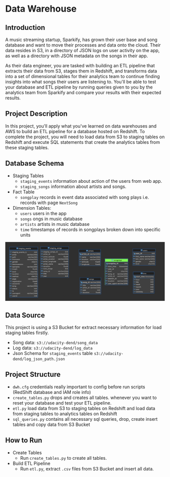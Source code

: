 # Data Warehouse

## Introduction

A music streaming startup, Sparkify, has grown their user base and song database and want to move their processes and data onto the cloud. Their data resides in S3, in a directory of JSON logs on user activity on the app, as well as a directory with JSON metadata on the songs in their app.

As their data engineer, you are tasked with building an ETL pipeline that extracts their data from S3, stages them in Redshift, and transforms data into a set of dimensional tables for their analytics team to continue finding insights into what songs their users are listening to. You'll be able to test your database and ETL pipeline by running queries given to you by the analytics team from Sparkify and compare your results with their expected results.


## Project Description

In this project, you'll apply what you've learned on data warehouses and AWS to build an ETL pipeline for a database hosted on Redshift. To complete the project, you will need to load data from S3 to staging tables on Redshift and execute SQL statements that create the analytics tables from these staging tables.


## Database Schema

* Staging Tables
    * `staging_events` information about action of the users from web app.
    * `staging_songs` information about artists and songs.
* Fact Table
    * `songplay` records in event data associated with song plays i.e. records with page `NextSong`
* Dimension Tables:
    * `users` users in the app
    * `songs` ongs in music database
    * `artists` artists in music database
    * `time` timestamps of records in songplays broken down into specific units

![schema](db_schema.png "Schema")

## Data Source

This project is using a S3 Bucket for extract necessary information for load staging tables firstly.
* Song data: `s3://udacity-dend/song_data`
* Log data: `s3://udacity-dend/log_data`
* Json Schema for `staging_events` table `s3://udacity-dend/log_json_path.json`

## Project Structure

* `dwh.cfg` credentials really important to config before run scripts (RedShift database and IAM role info)
* `create_tables.py` drops and creates all tables. whenever you want to reset your database and test your ETL pipeline.
* `etl.py` load data from S3 to staging tables on Redshift and load data from staging tables to analytics tables on Redshift
* `sql_queries.py` contains all necessary sql queries, drop, create insert tables and copy data from S3 Bucket

## How to Run

* Create Tables
    - Run `create_tables.py` to create all tables.
* Build ETL Pipeline
    - Run `etl.py`, extract `.csv` files from S3 Bucket and insert all data.
